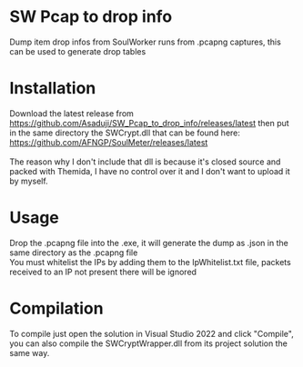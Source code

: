 # SW Pcap to drop info
Dump item drop infos from SoulWorker runs from .pcapng captures, this can be used to generate drop tables

# Installation
Download the latest release from https://github.com/Asaduji/SW_Pcap_to_drop_info/releases/latest then put in the same directory the SWCrypt.dll that can be found here: https://github.com/AFNGP/SoulMeter/releases/latest
<br>
<br>
The reason why I don't include that dll is because it's closed source and packed with Themida, I have no control over it and I don't want to upload it by myself.

# Usage
Drop the .pcapng file into the .exe, it will generate the dump as .json in the same directory as the .pcapng file
<br>
You must whitelist the IPs by adding them to the IpWhitelist.txt file, packets received to an IP not present there will be ignored

# Compilation
To compile just open the solution in Visual Studio 2022 and click "Compile", you can also compile the SWCryptWrapper.dll from its project solution the same way.
